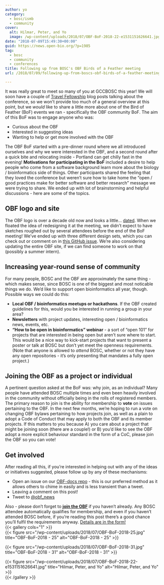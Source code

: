 ```yaml
---
author: yo
category:
  - bosc/ismb
  - community
cover:
  alt: Hilmar, Peter, and Yo
  image: /wp-content/uploads/2018/07/OBF-BoF-2018-22-e1531151626641.jpg
date: "2018-07-09T15:49:30+00:00"
guid: https://news.open-bio.org/?p=1985
tag:
  - bosc
  - community
  - conferences
title: Following up from BOSC's OBF Birds of a Feather meeting
url: /2018/07/09/following-up-from-boscs-obf-birds-of-a-feather-meeting/

---
```

It was really great to meet so many of you at GCCBOSC this year! We will soon have a couple of [Travel Fellowship](https://github.com/OBF/obf-docs/blob/master/Travel_fellowships.md) blog posts talking about the conference, so we won’t provide too much of a general overview at this point, but we _would_ like to share a little more about one of the Bird of Feather (BoF) events we ran - specifically the OBF community BoF. The aim of this BoF was to engage anyone who was:

- Curious about the OBF
- Interested in suggesting ideas
- Wanting to help or get more involved with the OBF

The OBF BoF started with a pre-dinner round where we all introduced ourselves and why we were interested in the OBF, and a second round after a quick bite and relocating inside - Portland can get chilly fast in the evening! **Motivations for participating in the BoF** included a desire to help people who come from a software background learn more about the biology / bioinformatics side of things. Other participants shared the feeling that they loved the conference but weren’t sure how to take home the “open / good practices make for better software and better research” message we were trying to share. We ended up with lot of brainstorming and helpful discussions - here are some of the topics.

## OBF logo and site

The OBF logo is over a decade old now and looks a little… [dated](https://github.com/OBF/obf-docs/issues/43). When we floated the idea of redesigning it at the meeting, we didn’t expect to have sketches roughed out by several attendees before the end of the BoF meeting! We’ve ended up with three different design sets, which you can check out or comment on in [this GitHub issue](https://github.com/OBF/obf-docs/issues/43). We’re also considering updating the entire OBF site, if we can find someone to work on that (possibly a summer intern).

## Increasing year-round sense of community

For many people, BOSC and the OBF are approximately the same thing - which makes sense, since BOSC is one of the biggest and most noticable things we do. We’d like to support open bioinformatics all year, though. Possible ways we could do this:

- **Local OBF / bioinformatics meetups or hackathons**. If the OBF created guidelines for this, would you be interested in running a group in your area?
- **Newsletters** with project updates, interesting open / bioinformatics news, events, etc.
- **“How to be open in bioinformatics” webinar** \- a sort of “open 101” for projects that are interested in being open but aren’t sure where to start. This would be a nice way to kick-start projects that want to present a poster or talk at BOSC but don’t yet meet the openness requirements. (Note that anyone is allowed to _attend_ BOSC, whether or not they have any open repositories - it’s only presenting that mandates a fully open project.)

## Joining the OBF as a project or individual

A pertinent question asked at the BoF was: why join, as an individual? Many people have attended BOSC multiple times and even been heavily involved in the community without officially being in the rolls of registered members. The primary reason to join is the ability for membership to **vote** on issues pertaining to the OBF. In the next few months, we’re hoping to run a vote on changing OBF bylaws pertaining to how projects join, as well as a plain to adopt a Code of Conduct that may apply to both the OBF and its member projects. If this matters to you because A) you care about a project that might be joining soon (there are a couple!) or B) you’d like to see the OBF adopt a more explicit behaviour standard in the form of a CoC, please join the OBF so you can vote!

## Get involved

After reading all this, if you’re interested in helping out with any of the ideas or initiatives suggested, please follow up by any of these mechanisms:

- Open an issue on our [OBF-docs repo](https://github.com/OBF/obf-docs/issues/new) \- this is our preferred method as it allows others to chime in easily and is less transient than a tweet.
- Leaving a comment on this post!
- Tweet to [@obf\_news](https://twitter.com/obf_news)

Also - please don’t forget to [**join the OBF**](/wiki/Membership) if you haven’t already. Any BOSC attendee automatically qualifies for membership, and even if you haven’t attended BOSC before, if you’re reading this post there’s a good chance you’ll fulfil the requirements anyway. [Details are in the form!](/wiki/Membership)  
{{< gallery cols="1" >}}  
{{< figure src="/wp-content/uploads/2018/07/OBF-BoF-2018-25.jpg" title="OBF-BoF-2018 - 25" alt="OBF-BoF-2018 - 25" >}}

{{< figure src="/wp-content/uploads/2018/07/OBF-BoF-2018-31.jpg" title="OBF-BoF-2018 - 31" alt="OBF-BoF-2018 - 31" >}}

{{< figure src="/wp-content/uploads/2018/07/OBF-BoF-2018-22-e1531151626641.jpg" title="Hilmar, Peter, and Yo" alt="Hilmar, Peter, and Yo" >}}  
{{< /gallery >}}  
